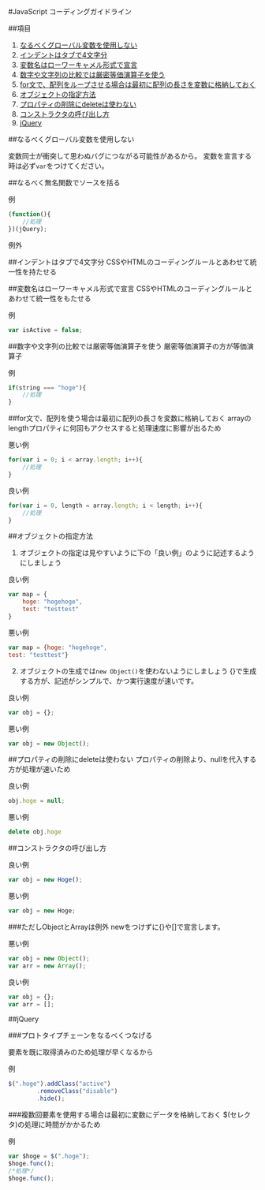 #JavaScript コーディングガイドライン

##項目

  1. [なるべくグローバル変数を使用しない](#なるべくグローバル変数を使用しない)
  1. [インデントはタブで4文字分](#インデントはタブで4文字分)
  1. [変数名はローワーキャメル形式で宣言](#変数名はローワーキャメル形式で宣言)
  1. [数字や文字列の比較では厳密等価演算子を使う](#数字や文字列の比較では厳密等価演算子を使う)
  1. [for文で、配列をループさせる場合は最初に配列の長さを変数に格納しておく](#for文で、配列を使う場合は最初に配列の長さを変数に格納しておく)
  1. [オブジェクトの指定方法](#オブジェクトの指定方法)
  1. [プロパティの削除にdeleteは使わない](#プロパティの削除にdeleteは使わない)
  2. [コンストラクタの呼び出し方](#コンストラクタの呼び出し方)
  1. [jQuery](#jQuery)

##なるべくグローバル変数を使用しない

変数同士が衝突して思わぬバグにつながる可能性があるから。
変数を宣言する時は必ず```var```をつけてください。

##なるべく無名関数でソースを括る

例

```javascript
(function(){
	//処理
})(jQuery);

```

例外



##インデントはタブで4文字分
CSSやHTMLのコーディングルールとあわせて統一性を持たせる

##変数名はローワーキャメル形式で宣言
CSSやHTMLのコーディングルールとあわせて統一性をもたせる

例

```javascript
var isActive = false;
```

##数字や文字列の比較では厳密等価演算子を使う
厳密等価演算子の方が等価演算子

例
```javascript
if(string === "hoge"){
	//処理
}
```
##for文で、配列を使う場合は最初に配列の長さを変数に格納しておく
arrayのlengthプロパティに何回もアクセスすると処理速度に影響が出るため

悪い例
```javascript
for(var i = 0; i < array.length; i++){
	//処理
}
```
良い例
```javascript
for(var i = 0, length = array.length; i < length; i++){
	//処理
}
```

##オブジェクトの指定方法
1. オブジェクトの指定は見やすいように下の「良い例」のように記述するようにしましょう

良い例
```javascript
var map = {
	hoge: "hogehoge",
	test: "testtest"
}
```

悪い例
```javascript
var map = {hoge: "hogehoge",
test: "testtest"}
```

2. オブジェクトの生成では```new Object()```を使わないようにしましょう
{}で生成する方が、記述がシンプルで、かつ実行速度が速いです。

良い例
```javascript
var obj = {};
```

悪い例
```javascript
var obj = new Object();
```

##プロパティの削除にdeleteは使わない
プロパティの削除より、nullを代入する方が処理が速いため

良い例
```javascript
obj.hoge = null;
```

悪い例

```javascript
delete obj.hoge
```

##コンストラクタの呼び出し方

良い例
```javascript
var obj = new Hoge();
```

悪い例

```javascript
var obj = new Hoge;
```

###ただしObjectとArrayは例外
newをつけずに{}や[]で宣言します。


悪い例

```javascript
var obj = new Object();
var arr = new Array();
```

良い例

```javascript
var obj = {};
var arr = [];
```

##jQuery

###プロトタイプチェーンをなるべくつなげる

要素を既に取得済みのため処理が早くなるから

例

```javascript
$(".hoge").addClass("active")
		.removeClass("disable")
		.hide();
```

###複数回要素を使用する場合は最初に変数にデータを格納しておく
$(セレクタ)の処理に時間がかかるため

例

```javascript
var $hoge = $(".hoge");
$hoge.func();
/*処理*/
$hoge.func();
```

